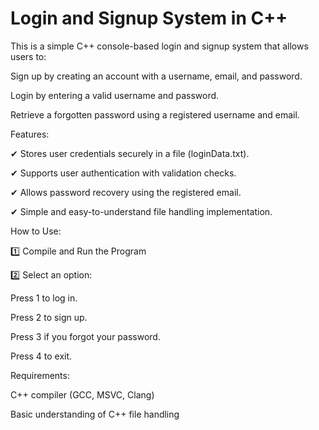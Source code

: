 # Login and Signup System in C++

This is a simple C++ console-based login and signup system that allows users to:

Sign up by creating an account with a username, email, and password.

Login by entering a valid username and password.

Retrieve a forgotten password using a registered username and email.

Features:

✔ Stores user credentials securely in a file (loginData.txt).

✔ Supports user authentication with validation checks.

✔ Allows password recovery using the registered email.

✔ Simple and easy-to-understand file handling implementation.

How to Use:

1️⃣ Compile and Run the Program

2️⃣ Select an option:

Press 1 to log in.

Press 2 to sign up.

Press 3 if you forgot your password.

Press 4 to exit.

Requirements:

C++ compiler (GCC, MSVC, Clang)

Basic understanding of C++ file handling
